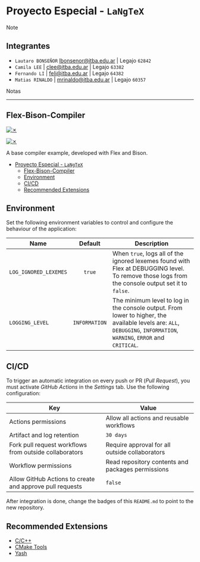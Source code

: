 # Proyecto Especial - `LaNgTeX`

> [!NOTE]
>
> ## Integrantes
>
> - `Lautaro BONSEÑOR` <lbonsenor@itba.edu.ar> | Legajo `62842`
> - `Camila LEE` | <clee@itba.edu.ar> | Legajo `63382`
> - `Fernando LI` | <feli@itba.edu.ar> | Legajo `64382`
> - `Matias RINALDO` | <mrinaldo@itba.edu.ar> | Legajo `60357`

Notas

---

## Flex-Bison-Compiler

[![✗](https://img.shields.io/badge/Release-v1.1.0-ffb600.svg?style=for-the-badge)](https://github.com/agustin-golmar/Flex-Bison-Compiler/releases)

[![✗](https://github.com/agustin-golmar/Flex-Bison-Compiler/actions/workflows/pipeline.yaml/badge.svg?branch=production)](https://github.com/agustin-golmar/Flex-Bison-Compiler/actions/workflows/pipeline.yaml)

A base compiler example, developed with Flex and Bison.

- [Proyecto Especial - `LaNgTeX`](#proyecto-especial---langtex)
  - [Flex-Bison-Compiler](#flex-bison-compiler)
  - [Environment](#environment)
  - [CI/CD](#cicd)
  - [Recommended Extensions](#recommended-extensions)

## Environment

Set the following environment variables to control and configure the behaviour of the application:

|Name|Default|Description|
|-|:-:|-|
|`LOG_IGNORED_LEXEMES`|`true`|When `true`, logs all of the ignored lexemes found with Flex at DEBUGGING level. To remove those logs from the console output set it to `false`.|
|`LOGGING_LEVEL`|`INFORMATION`|The minimum level to log in the console output. From lower to higher, the available levels are: `ALL`, `DEBUGGING`, `INFORMATION`, `WARNING`, `ERROR` and `CRITICAL`.|

## CI/CD

To trigger an automatic integration on every push or PR (_Pull Request_), you must activate _GitHub Actions_ in the _Settings_ tab. Use the following configuration:

|Key|Value|
|-|-|
|Actions permissions|Allow all actions and reusable workflows|
|Artifact and log retention|`30 days`|
|Fork pull request workflows from outside collaborators|Require approval for all outside collaborators|
|Workflow permissions|Read repository contents and packages permissions|
|Allow GitHub Actions to create and approve pull requests|`false`|

After integration is done, change the badges of this `README.md` to point to the new repository.

## Recommended Extensions

- [C/C++](https://marketplace.visualstudio.com/items?itemName=ms-vscode.cpptools)
- [CMake Tools](https://marketplace.visualstudio.com/items?itemName=ms-vscode.cmake-tools)
- [Yash](https://marketplace.visualstudio.com/items?itemName=daohong-emilio.yash)
